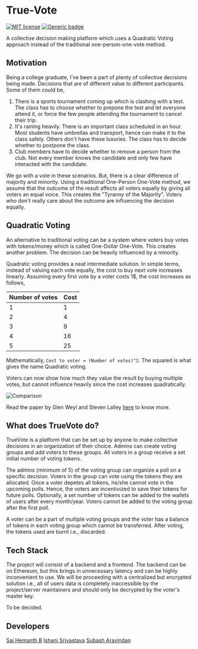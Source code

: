 # True-Vote
[![MIT license](https://img.shields.io/badge/License-MIT-blue.svg)](https://lbesson.mit-license.org/) [![Generic badge](https://img.shields.io/badge/Stage-Ideation-<COLOR>.svg)](https://shields.io/)

A collective decision making platform which uses a Quadratic Voting approach instead of the traditional one-person-one-vote method.

## Motivation

Being a college graduate, I've been a part of plenty of collective decisions being made. Decisions that are of different value to different participants. Some of them could be,

1. There is a sports tournament coming up which is clashing with a test. The class has to choose whether to prepone the test and let everyone attend it, or force the few people attending the tournament to cancel their trip.
2. It's raining heavily. There is an important class scheduled in an hour. Most students have umbrellas and transport, hence can make it to the class safely. Others don't have these luxuries. The class has to decide whether to postpone the class.
3. Club members have to decide whether to remove a person from the club. Not every member knows the candidate and only few have interacted with the candidate.

We go with a vote in these scenarios. But, there is a clear difference of majority and minority. Using a traditional One-Person One-Vote method, we assume that the outcome of the result affects all voters equally by giving all voters an equal voice. This creates the "Tyranny of the Majority". Voters who don't really care about the outcome are influencing the decision equally. 

## Quadratic Voting

An alternative to traditional voting can be a system where voters buy votes with tokens/money which is called One-Dollar One-Vote. This creates another problem. The decision can be heavily influenced by a minority.

Quadratic voting provides a neat intermediate solution. In simple terms, instead of valuing each vote equally, the cost to buy next vote increases linearly. Assuming every first vote by a voter costs 1$, the cost increases as follows,

Number of votes | Cost
--------------- | ----
1               | 1
2               | 4
3               | 9
4               | 16
5               | 25

Mathematically, `Cost to voter = (Number of votes)^2`. The squared is what gives the name Quadratic voting.

Voters can now show how much they value the result by buying multiple votes, but cannot influence heavily since the cost increases quadratically.

![Comparison](https://vitalik.ca/files/posts_files/qv-files/Market7.png?2e)


Read the paper by Glen Weyl and Steven Lalley [here](https://www.researchgate.net/publication/325310987_Quadratic_Voting_How_Mechanism_Design_Can_Radicalize_Democracy) to know more.

## What does TrueVote do?

TrueVote is a platform that can be set up by anyone to make collective decisions in an organization of their choice. Admins can create voting groups and add voters to these groups. All voters in a group receive a set initial number of voting tokens.

The admins (minimum of 5) of the voting group can organize a poll on a specific decision. Voters in the group can vote using the tokens they are allocated. Once a voter depetes all tokens, he/she cannot vote in the upcoming polls. Hence, the voters are incentivized to save their tokens for future polls. Optionally, a set number of tokens can be added to the wallets of users after every month/year. Voters cannot be added to the voting group after the first poll.

A voter can be a part of multiple voting groups and the voter has a balance of tokens in each voting group which cannot be transferred. After voting, the tokens used are burnt i.e., discarded.

## Tech Stack

The project will consist of a backend and a frontend. The backend can be on Ethereum, but this brings in unnecessary latency and can be highly inconvenient to use. We will be proceeding with a centralized but encrypted solution i.e., all of users data is completely inaccessible by the project/server maintainers and should only be decrypted by the voter's master key.

To be decided.

## Developers

[Sai Hemanth B](https://www.saihemanth.com/)
[Ishani Srivastava](https://github.com/ishanisri/)
[Subash Aravindan](https://github.com/SubashAravindan)
